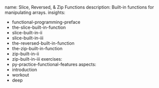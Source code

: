 name: Slice, Reversed, & Zip Functions
description: Built-in functions for manipulating arrays.
insights:
  - functional-programming-preface
  - the-slice-built-in-function
  - slice-built-in-ii
  - slice-built-in-iii
  - the-reversed-built-in-function
  - the-zip-built-in-function
  - zip-built-in-ii
  - zip-built-in-iii
exercises:
  - py-practice-functional-features
aspects:
  - introduction
  - workout
  - deep